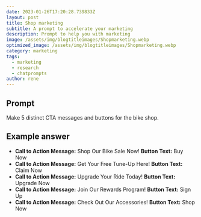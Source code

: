 ```yaml
---
date: 2023-01-26T17:20:28.739833Z
layout: post
title: Shop marketing
subtitle: A prompt to accelerate your marketing
description: Prompt to help you with marketing 
image: /assets/img/blogtitleimages/Shopmarketing.webp
optimized_image: /assets/img/blogtitleimages/Shopmarketing.webp
category: marketing
tags:
  - marketing
  - research
  - chatprompts
author: rene
---
```


## Prompt

  <div class='promptinnerdivtop'>
    <div class='prompttextdiv'>
    <p>Make 5 distinct CTA messages and buttons for the bike shop.</p>
    </div>
  </div>


## Example answer
  <div class='promptinnerdivbottom' >
    <div class='prompttextdiv'>
    <p>

<ul>
    <li><strong>Call to Action Message:</strong> Shop Our Bike Sale Now! <strong>Button Text:</strong> Buy Now </li>
    <li><strong>Call to Action Message:</strong> Get Your Free Tune-Up Here! <strong>Button Text:</strong> Claim Now </li>
    <li><strong>Call to Action Message:</strong> Upgrade Your Ride Today! <strong>Button Text:</strong> Upgrade Now </li>
    <li><strong>Call to Action Message:</strong> Join Our Rewards Program! <strong>Button Text:</strong> Sign Up </li>
    <li><strong>Call to Action Message:</strong> Check Out Our Accessories! <strong>Button Text:</strong> Shop Now </li>
</ul></p>
    </div>
  </div>
